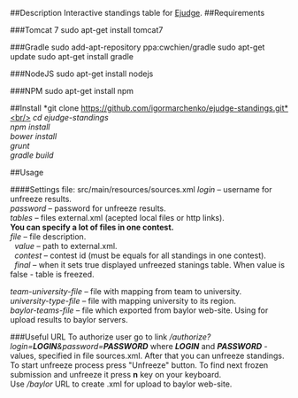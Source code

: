##Description
Interactive standings table for [Ejudge](http://ejudge.ru). 
##Requirements

###Tomcat 7
sudo apt-get install tomcat7

###Gradle
sudo add-apt-repository ppa:cwchien/gradle
sudo apt-get update
sudo apt-get install gradle

###NodeJS
sudo apt-get install nodejs

###NPM
sudo apt-get install npm

##Install
*git clone https://github.com/igormarchenko/ejudge-standings.git*<br/>
*cd ejudge-standings*<br /> 
*npm install*<br />
*bower install*<br />
*grunt*<br />
*gradle build*<br />

##Usage

####Settings file: src/main/resources/sources.xml
*login* &ndash; username for unfreeze results.<br />
*password* &ndash; password for unfreeze results.<br />
*tables* &ndash; files external.xml (acepted local files or http links).<br />
**You can specify a lot of files in one contest.**<br/>
*file* &ndash; file description.<br />
&nbsp;&nbsp;*value* &ndash; path to external.xml.<br />
&nbsp;&nbsp;*contest* &ndash; contest id (must be equals for all standings in one contest).<br />
&nbsp;&nbsp;*final* &ndash; when it sets true displayed unfreezed stanings table. When value is false - table is freezed.<br />

*team-university-file* &ndash;	file with mapping from team to university.<br />
*university-type-file* &ndash; file with mapping university to its region.<br />
*baylor-teams-file* &ndash; file which exported from baylor web-site. Using for upload results to baylor servers.<br />
	

###Useful URL
To authorize user go to link */authorize?login=<b>LOGIN</b>&password=<b>PASSWORD</b>* where *<b>LOGIN</b>* and *<b>PASSWORD</b>* - values, specified in file sources.xml.
After that you can unfreeze standings. To start unfreeze process press "Unfreeze" button. To find next frozen submission and unfreeze it press **n** key on your keyboard. <br/>
Use */baylor* URL to create .xml for upload to baylor web-site.
